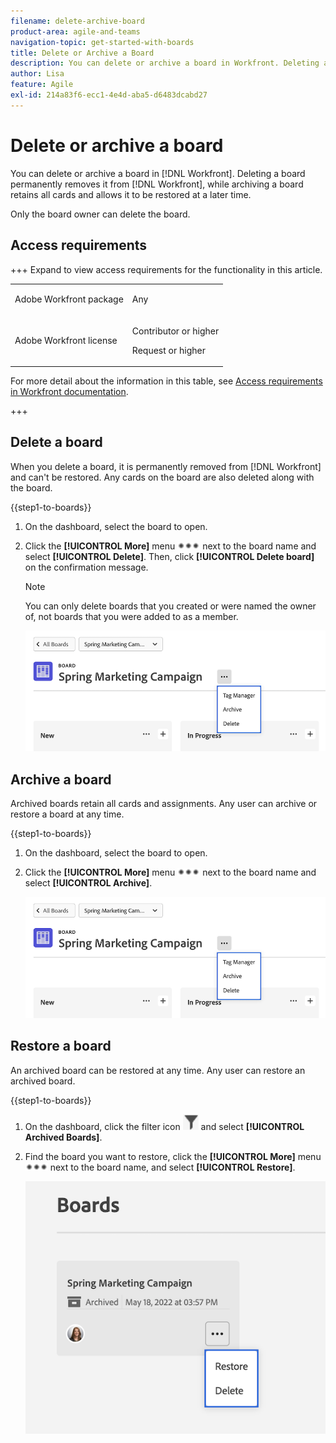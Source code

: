 ```yaml
---
filename: delete-archive-board
product-area: agile-and-teams
navigation-topic: get-started-with-boards
title: Delete or Archive a Board
description: You can delete or archive a board in Workfront. Deleting a board permanently removes it from Workfront, while archiving a board retains all cards and allows it to be restored at a later time.
author: Lisa
feature: Agile
exl-id: 214a83f6-ecc1-4e4d-aba5-d6483dcabd27
---
```

# Delete or archive a board

You can delete or archive a board in [!DNL Workfront]. Deleting a board permanently removes it from [!DNL Workfront], while archiving a board retains all cards and allows it to be restored at a later time.

Only the board owner can delete the board.

## Access requirements

+++ Expand to view access requirements for the functionality in this article.

<table style="table-layout:auto"> 
 <col> 
 <col> 
 <tbody> 
  <tr> 
   <td role="rowheader">Adobe Workfront package</td> 
   <td> <p>Any</p> </td> 
  </tr> 
  <tr> 
   <td role="rowheader">Adobe Workfront license</td> 
   <td> 
   <p>Contributor or higher</p> 
   <p>Request or higher</p>
   </td> 
  </tr> 
 </tbody> 
</table>

For more detail about the information in this table, see [Access requirements in Workfront documentation](/help/quicksilver/administration-and-setup/add-users/access-levels-and-object-permissions/access-level-requirements-in-documentation.md).

+++

## Delete a board

When you delete a board, it is permanently removed from [!DNL Workfront] and can't be restored. Any cards on the board are also deleted along with the board.

{{step1-to-boards}}

1. On the dashboard, select the board to open.
1. Click the **[!UICONTROL More]** menu ![[!UICONTROL More menu]](assets/more-icon-spectrum.png) next to the board name and select **[!UICONTROL Delete]**. Then, click **[!UICONTROL Delete board]** on the confirmation message.

   >[!NOTE]
   >
   >You can only delete boards that you created or were named the owner of, not boards that you were added to as a member.

   ![Board More menu](assets/boards-board-more-menu.png)

## Archive a board

Archived boards retain all cards and assignments. Any user can archive or restore a board at any time.

{{step1-to-boards}}

1. On the dashboard, select the board to open.
1. Click the **[!UICONTROL More]** menu ![[!UICONTROL More menu]](assets/more-icon-spectrum.png) next to the board name and select **[!UICONTROL Archive]**.

   ![Board More menu](assets/boards-board-more-menu.png)

## Restore a board

An archived board can be restored at any time. Any user can restore an archived board.

{{step1-to-boards}}

1. On the dashboard, click the filter icon ![Filter](assets/filter-icon-spectrum-25x25.png) and select **[!UICONTROL Archived Boards]**.
1. Find the board you want to restore, click the **[!UICONTROL More]** menu ![More menu](assets/more-icon-spectrum.png) next to the board name, and select **[!UICONTROL Restore]**.

   ![Restore board](assets/boards-dashboard-restore.png)
